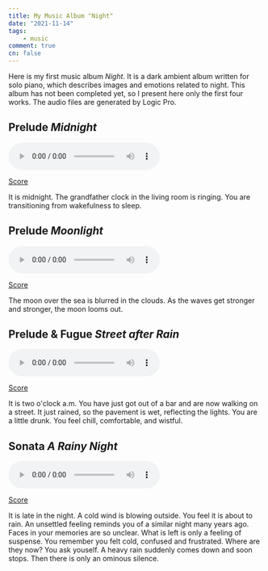 ```yaml
---
title: My Music Album "Night"
date: "2021-11-14"
tags:
    - music
comment: true
cn: false
---
```



Here is my first music album *Night*. It is a dark ambient album written for solo piano, which describes images and emotions related to night. This album has not been completed yet, so I present here only the first four works. The audio files are generated by Logic Pro.


## Prelude *Midnight*

<audio controls>
  <source src="audio/midnight.mp3" type="audio/mpeg">
</audio>

[Score](scores/midnight.pdf)

It is midnight. The grandfather clock in the living room is ringing. You are transitioning from wakefulness to sleep. 


## Prelude *Moonlight*

<audio controls>
  <source src="audio/moonlight.mp3" type="audio/mpeg">
</audio>

[Score](scores/moonlight.pdf)

The moon over the sea is blurred in the clouds. As the waves get stronger and stronger, the moon looms out.


## Prelude & Fugue *Street after Rain*

<audio controls>
  <source src="audio/street.mp3" type="audio/mpeg">
</audio>

[Score](scores/street.pdf)

It is two o'clock a.m. You have just got out of a bar and are now walking on a street. It just rained, so the pavement is wet, reflecting the lights. You are a little drunk. You feel chill, comfortable, and wistful.


## Sonata *A Rainy Night*

<audio controls>
  <source src="audio/rainy.mp3" type="audio/mpeg">
</audio>

[Score](scores/rainy.pdf)

It is late in the night. A cold wind is blowing outside. You feel it is about to rain. An unsettled feeling reminds you of a similar night many years ago. Faces in your memories are so unclear. What is left is only a feeling of suspense. You remember you felt cold, confused and frustrated. Where are they now? You ask youself. A heavy rain suddenly comes down and soon stops. Then there is only an ominous silence.
